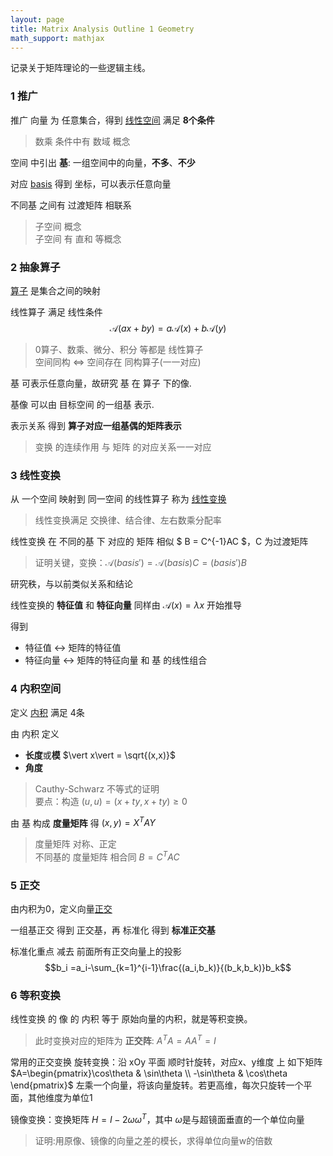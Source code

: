```yaml
---
layout: page
title: Matrix Analysis Outline 1 Geometry
math_support: mathjax
---
```



记录关于矩阵理论的一些逻辑主线。

### 1 推广

推广 向量 为 任意集合，得到 [线性空间](quiver-note-url/12F3DF5A-1F33-4953-B8C2-0E217BEB6231) 满足 **8个条件**

> 数乘 条件中有 数域 概念

空间 中引出
**基**: 一组空间中的向量，**不多**、**不少**

对应 [basis](quiver-note-url/132394FD-6B84-40F9-B87D-68EEF36B2353) 得到 坐标，可以表示任意向量

不同基 之间有 过渡矩阵 相联系

> 子空间 概念  
> 子空间 有 直和 等概念

### 2 抽象算子

[算子](quiver-note-url/EF311FF9-8527-4C97-B2E8-DD88EAE8DFB3) 是集合之间的映射

线性算子 满足 线性条件 $$\mathscr A(ax+by) = a\mathscr A(x) + b\mathscr A(y)$$

> 0算子、数乘、微分、积分 等都是 线性算子  
> 空间同构 $\Leftrightarrow$ 空间存在 同构算子(一一对应)

基 可表示任意向量，故研究 基 在 算子 下的像.

基像 可以由 目标空间 的一组基 表示.

表示关系 得到 **算子对应一组基偶的矩阵表示**

> 变换 的连续作用 与 矩阵 的对应关系一一对应

### 3 线性变换

从 一个空间 映射到 同一空间 的线性算子 称为 [线性变换](quiver-note-url/68A84243-5ED3-47A3-90ED-7F906AF725D2)

> 线性变换满足 交换律、结合律、左右数乘分配率

线性变换 在 不同的基 下 对应的 矩阵 相似 $ B = C^{-1}AC $，C 为过渡矩阵

> 证明关键，变换：$\mathscr A(basis')=\mathscr A(basis)C=(basis')B$

研究秩，与以前类似关系和结论

线性变换的 **特征值** 和 **特征向量**
同样由 $\mathscr A(x)=\lambda x$ 开始推导

得到
- 特征值 $\leftrightarrow$ 矩阵的特征值
- 特征向量 $\leftrightarrow$ 矩阵的特征向量 和 基 的线性组合

### 4 内积空间

定义 [内积](quiver-note-url/774661B3-8B80-40CE-90EC-9CAFCAF302C6) 满足 4条

由 内积 定义
- **长度**或**模** $\vert x\vert = \sqrt{(x,x)}$
- **角度**

> Cauthy-Schwarz 不等式的证明  
> 要点：构造 $(u,u) = (x+ty,x+ty) \ge 0$

由 基 构成 **度量矩阵** 得 $(x,y)=X^TAY$

> 度量矩阵 对称、正定  
> 不同基的 度量矩阵 相合同 $B=C^TAC$

### 5 正交

由内积为0，定义向量[正交](quiver-note-url/A60F2759-CFCF-453E-8E02-ACB004269A02)

一组基正交 得到 正交基，再 标准化 得到 **标准正交基**

标准化重点 减去 前面所有正交向量上的投影 $$b_i =a_i-\sum_{k=1}^{i-1}\frac{(a_i,b_k)}{(b_k,b_k)}b_k$$

### 6 等积变换

线性变换 的 像 的 内积 等于 原始向量的内积，就是等积变换。

> 此时变换对应的矩阵为 **正交阵**: $A^TA=AA^T=I$

常用的正交变换
旋转变换：沿 xOy 平面 顺时针旋转，对应x、y维度 上 如下矩阵
$A=\begin{pmatrix}\cos\theta & \sin\theta \\ -\sin\theta & \cos\theta \end{pmatrix}$
左乘一个向量，将该向量旋转。若更高维，每次只旋转一个平面，其他维度为单位1

镜像变换：变换矩阵 $H=I-2\omega\omega^T$，其中 $\omega$是与超镜面垂直的一个单位向量
> 证明:用原像、镜像的向量之差的模长，求得单位向量w的倍数


